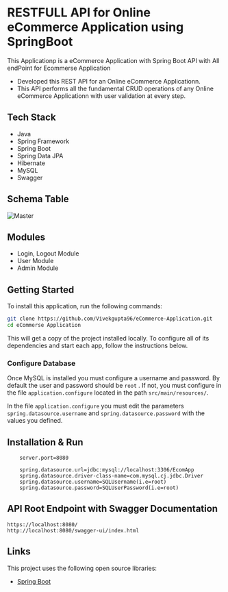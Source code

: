 # RESTFULL API for Online eCommerce Application using SpringBoot 

This Applicationp is a eCommerce Application with Spring Boot API with All endPoint for Ecommerse Application



*  Developed this REST API for an Online eCommerce Applicationn. 
* This API performs all the fundamental CRUD operations of any Online eCommerce Applicationn with user validation at every step.


## Tech Stack

* Java
* Spring Framework
* Spring Boot
* Spring Data JPA
* Hibernate
* MySQL
* Swagger
## Schema Table 
![Master](https://github.com/Vivekgupta96/eCommerce-Application/blob/main/ER_diagram.png)
## Modules

* Login, Logout Module
* User Module
* Admin Module

## Getting Started

To install this application, run the following commands:

```bash
git clone https://github.com/Vivekgupta96/eCommerce-Application.git 
cd eCommerse Application
```

This will get a copy of the project installed locally. To configure all of its dependencies and start each app, follow the instructions below.

### Configure Database

Once MySQL is installed you must configure a username and password. By default the user and password should be `root` . If not, you must configure in the file `application.configure` located in the path `src/main/resources/`.

In the file `application.configure` you must edit the parameters `spring.datasource.username` and `spring.datasource.password` with the values you defined.

## Installation & Run

```
    server.port=8080

    spring.datasource.url=jdbc:mysql://localhost:3306/EcomApp
    spring.datasource.driver-class-name=com.mysql.cj.jdbc.Driver
    spring.datasource.username=SQLUsername(i.e=root)
    spring.datasource.password=SQLUserPassword(i.e=root)

```

## API Root Endpoint with Swagger Documentation

```
https://localhost:8080/
http://localhost:8080/swagger-ui/index.html
```

## Links

This project uses the following open source libraries:

- [Spring Boot](https://spring.io/projects/spring-boot)


